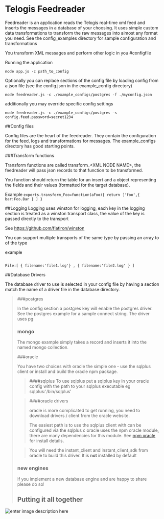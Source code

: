 # Telogis Feedreader

Feedreader is an application reads the Telogis real-time xml feed and inserts the messages in a database of your choosing. It  uses simple custom data transformations to transform the raw messages into almost any format you need. See the config_examples directory for sample configuration and transformations

You transform XML messages and perform other logic in you #configfile

Running the application

	node app.js -c path_to_config

Optionally you can replace sections of the config file by loading config from a json file (see the config.json in the example_config directory)

	node feedreader.js -c ./example_configs/postgres -f ./myconfig.json

additionally you may override specific config settings

	node feedreader.js -c ./example_configs/postgres -s config.feed.password=secret1234

##Config files

Config files are the heart of the feedreader.  They contain the configuration for the feed,  logs and transformations for messages. The example_configs directory has good starting points.

###Transform functions

Transform functions are called transform_&lt;XML NODE NAME&gt;, the feedreader will pass json records to that function to be transformed.

You function should return the table for an insert and a object representing the fields and their values (formatted for the target database).

Example
<code>exports.transform_Foo=function(aFoo){
			return ['foo',{ bar:Foo.Bar } ]
	}
</code>

##Logging
Logging uses winston for logging, each key in the logging section is treated as a winston transport class, the value of the key is passed directly to the transport

See https://github.com/flatiron/winston

You can support multiple transports of the same type by passing an array to of the type

example

<code>
File:[ { filename:'file1.log'} , { filename:'file2.log' } ]
</code>



##Database Drivers

The database driver to use is selected in your config file by having a section match the name of a driver file in the database directory.

> ###postgres
>
> In the config section a postgres key will enable the postgres driver.
> See the postgres example for a sample connect string.  The driver uses
> pg
>
> ### mongo
>
> The mongo example simply takes a record and inserts it into the named
> mongo collection.
>
> ###oracle
>
> You have two choices with oracle the simple one - use the sqlplus client or install and build the oracle npm package.
>> ####sqlplus
>>To use sqlplus put a sqlplus key in your oracle config with the path to your sqlplus executable eg sqlplus:'/bin/sqlplus'
>
>> ####oracle drivers
>>
>> oracle is more complicated to get running, you need to download drivers / client from the oracle website.
>>
>> The easiest path is to use the sqlplus client with can be configured via the sqlplus c
>> oracle uses the npm oracle module, there are many dependencies for this module.
>> See [npm oracle](https://www.npmjs.com/package/oracle) for install
>> details.
>
>> You will need the instant_client and instant_client_sdk from oracle to build this driver.  It is **not** installed by default
>
> ### new engines
>
> If you implement a new database engine and are happy to share please do so!
>
> ## Putting it all together
![enter image description here](https://www.lucidchart.com/publicSegments/view/54aff4e5-81cc-45f4-850d-31dc0a00851b/image.png)

